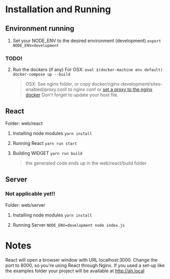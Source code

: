 # Installation and Running #

## Environment running ##

1. Set your NODE_ENV to the desired environment (development)
    `export NODE_ENV=development`

### TODO! ###
2. Run the dockers (if any)
        For OSX: `eval $(docker-machine env default)`
        `docker-compose up --build`

    > OSX: See nginx folder, or copy docker/nginx-development/sites-enabled/proxy.conf to nginx conf or [set a proxy to the nginx docker](https://forums.docker.com/t/using-localhost-for-to-access-running-container/3148/6) Don't forget to update your host file.

## React ##
Folder: web/react

1. Installing node modules
    `yarn install`

2. Running React
    `yarn run start`

3. Building WIDGET
    `yarn run build`
    > the generated code ends up in the web/react/build folder

## Server ##
### Not applicable yet!! ###
Folder: web/server

1. Installing node modules
    `yarn install`

2. Running Server
    `NODE_ENV=development node index.js`

# Notes #
React will open a browser window with URL localhost:3000. Change the port to 8000, so you're using React through Nginx. If you used a set-up like the examples folder your project will be available at http://ah.local 